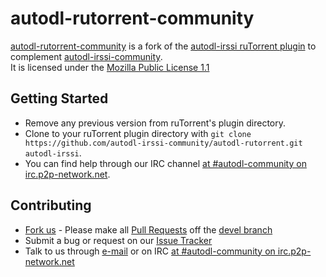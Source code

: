 # autodl-rutorrent-community
[autodl-rutorrent-community](https://github.com/autodl-irssi-community/autodl-rutorrent) is a fork of the [autodl-irssi ruTorrent plugin](https://code.google.com/p/rutorrent/wiki/PluginAutodlirssi) to complement [autodl-irssi-community](https://github.com/autodl-irssi-community/autodl-irssi).  
It is licensed under the [Mozilla Public License 1.1](https://www.mozilla.org/MPL/1.1/)  

## Getting Started
* Remove any previous version from ruTorrent's plugin directory.
* Clone to your ruTorrent plugin directory with ``git clone https://github.com/autodl-irssi-community/autodl-rutorrent.git autodl-irssi``.
* You can find help through our IRC channel [at #autodl-community on irc.p2p-network.net](irc://irc.p2p-network.net/autodl-community).

## Contributing
* [Fork us](https://help.github.com/articles/fork-a-repo) - Please make all [Pull Requests](https://help.github.com/articles/creating-a-pull-request) off the [devel branch](https://github.com/autodl-irssi-community/autodl-rutorrent/tree/devel)
* Submit a bug or request on our [Issue Tracker](https://github.com/autodl-irssi-community/autodl-rutorrent/issues)
* Talk to us through [e-mail](autodl.irssi.community@gmail.com) or on IRC [at #autodl-community on irc.p2p-network.net](irc://irc.p2p-network.net/autodl-community)
